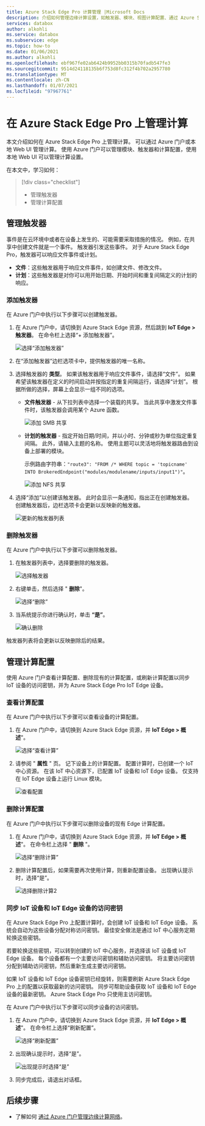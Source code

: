 ```yaml
---
title: Azure Stack Edge Pro 计算管理 |Microsoft Docs
description: 介绍如何管理边缘计算设置，如触发器、模块、视图计算配置、通过 Azure Stack Edge Pro 上的 Azure 门户删除配置。
services: databox
author: alkohli
ms.service: databox
ms.subservice: edge
ms.topic: how-to
ms.date: 01/06/2021
ms.author: alkohli
ms.openlocfilehash: ebf967fe02ab6424b9952bb0315b70fadb547fe3
ms.sourcegitcommit: 9514d24118135b6f753d8fc312f4b702a2957780
ms.translationtype: MT
ms.contentlocale: zh-CN
ms.lasthandoff: 01/07/2021
ms.locfileid: "97967761"
---
```

# <a name="manage-compute-on-your-azure-stack-edge-pro"></a>在 Azure Stack Edge Pro 上管理计算

本文介绍如何在 Azure Stack Edge Pro 上管理计算。 可以通过 Azure 门户或本地 Web UI 管理计算。 使用 Azure 门户可以管理模块、触发器和计算配置，使用本地 Web UI 可以管理计算设置。

在本文中，学习如何：

> [!div class="checklist"]
> * 管理触发器
> * 管理计算配置


## <a name="manage-triggers"></a>管理触发器

事件是在云环境中或者在设备上发生的、可能需要采取措施的情况。 例如，在共享中创建文件就是一个事件。 触发器引发这些事件。 对于 Azure Stack Edge Pro，触发器可以响应文件事件或计划。

- **文件**：这些触发器用于响应文件事件，如创建文件、修改文件。
- **计划**：这些触发器是对你可以用开始日期、开始时间和重复间隔定义的计划的响应。


### <a name="add-a-trigger"></a>添加触发器

在 Azure 门户中执行以下步骤可以创建触发器。

1. 在 Azure 门户中，请切换到 Azure Stack Edge 资源，然后跳到 **IoT Edge > 触发器**。 在命令栏上选择“+ 添加触发器”。

    ![选择“添加触发器”](media/azure-stack-edge-manage-compute/add-trigger-1.png)

2. 在“添加触发器”边栏选项卡中，提供触发器的唯一名称。
    
    <!--Trigger names can only contain numbers, lowercase letters, and hyphens. The share name must be between 3 and 63 characters long and begin with a letter or a number. Each hyphen must be preceded and followed by a non-hyphen character.-->

3. 选择触发器的 **类型**。 如果该触发器用于响应文件事件，请选择“文件”。 如果希望该触发器在定义的时间启动并按指定的重复间隔运行，请选择“计划”。 根据所做的选择，屏幕上会显示一组不同的选项。

    - **文件触发器** - 从下拉列表中选择一个装载的共享。 当此共享中激发文件事件时，该触发器会调用某个 Azure 函数。

        ![添加 SMB 共享](media/azure-stack-edge-manage-compute/add-file-trigger.png)

    - **计划的触发器** - 指定开始日期/时间，并以小时、分钟或秒为单位指定重复间隔。 此外，请输入主题的名称。 使用主题可以灵活地将触发器路由到设备上部署的模块。

        示例路由字符串：`"route3": "FROM /* WHERE topic = 'topicname' INTO BrokeredEndpoint("modules/modulename/inputs/input1")"`。

        ![添加 NFS 共享](media/azure-stack-edge-manage-compute/add-scheduled-trigger.png)

4. 选择“添加”以创建该触发器。 此时会显示一条通知，指出正在创建触发器。 创建触发器后，边栏选项卡会更新以反映新的触发器。
 
    ![更新的触发器列表](media/azure-stack-edge-manage-compute/add-trigger-2.png)

### <a name="delete-a-trigger"></a>删除触发器

在 Azure 门户中执行以下步骤可以删除触发器。

1. 在触发器列表中，选择要删除的触发器。

    ![选择触发器](media/azure-stack-edge-manage-compute/delete-trigger-1.png)

2. 右键单击，然后选择 " **删除**"。

    ![选择“删除”](media/azure-stack-edge-manage-compute/delete-trigger-2.png)

3. 当系统提示你进行确认时，单击 **“是”**。

    ![确认删除](media/azure-stack-edge-manage-compute/delete-trigger-3.png)

触发器列表将会更新以反映删除后的结果。

## <a name="manage-compute-configuration"></a>管理计算配置

使用 Azure 门户查看计算配置、删除现有的计算配置，或刷新计算配置以同步 IoT 设备的访问密钥，并为 Azure Stack Edge Pro IoT Edge 设备。

### <a name="view-compute-configuration"></a>查看计算配置

在 Azure 门户中执行以下步骤可以查看设备的计算配置。

1. 在 Azure 门户中，请切换到 Azure Stack Edge 资源，并 **IoT Edge > 概述**"。 

    ![选择“查看计算”](media/azure-stack-edge-manage-compute/view-compute-1.png)

2. 请参阅 " **属性** " 页。 记下设备上的计算配置。 配置计算时，已创建一个 IoT 中心资源。 在该 IoT 中心资源下，已配置 IoT 设备和 IoT Edge 设备。 仅支持在 IoT Edge 设备上运行 Linux 模块。

    ![查看配置](media/azure-stack-edge-manage-compute/view-compute-2.png)


### <a name="remove-compute-configuration"></a>删除计算配置

在 Azure 门户中执行以下步骤可以删除设备的现有 Edge 计算配置。

1. 在 Azure 门户中，请切换到 Azure Stack Edge 资源，并 **IoT Edge > 概述**"。 在命令栏上选择 " **删除** "。

    ![选择“删除计算”](media/azure-stack-edge-manage-compute/remove-compute-1.png)

2. 删除计算配置后，如果需要再次使用计算，则重新配置设备。 出现确认提示时，选择“是”。

    ![选择删除计算2](media/azure-stack-edge-manage-compute/remove-compute-2.png)

### <a name="sync-up-iot-device-and-iot-edge-device-access-keys"></a>同步 IoT 设备和 IoT Edge 设备的访问密钥

在 Azure Stack Edge Pro 上配置计算时，会创建 IoT 设备和 IoT Edge 设备。 系统会自动为这些设备分配对称访问密钥。 最佳安全做法是通过 IoT 中心服务定期轮换这些密钥。

若要轮换这些密钥，可以转到创建的 IoT 中心服务，并选择该 IoT 设备或 IoT Edge 设备。 每个设备都有一个主要访问密钥和辅助访问密钥。 将主要访问密钥分配到辅助访问密钥，然后重新生成主要访问密钥。

如果 IoT 设备和 IoT Edge 设备密钥已经旋转，则需要刷新 Azure Stack Edge Pro 上的配置以获取最新的访问密钥。 同步可帮助设备获取 IoT 设备和 IoT Edge 设备的最新密钥。 Azure Stack Edge Pro 只使用主访问密钥。

在 Azure 门户中执行以下步骤可以同步设备的访问密钥。

1. 在 Azure 门户中，请切换到 Azure Stack Edge 资源，并 **IoT Edge > 概述**"。 在命令栏上选择“刷新配置”。

    ![选择“刷新配置”](media/azure-stack-edge-manage-compute/refresh-configuration-1.png)

2. 出现确认提示时，选择“是”。

     ![出现提示时选择“是”](media/azure-stack-edge-manage-compute/refresh-configuration-2.png)

3. 同步完成后，请退出对话框。

## <a name="next-steps"></a>后续步骤

- 了解如何 [通过 Azure 门户管理边缘计算网络](azure-stack-edge-extend-compute-access-modules.md)。
